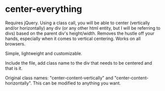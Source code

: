 # center-everything
Requires jQuery. 
Using a class call, you will be able to center (vertically and/or horizontally) any div (or any other html entity, but I will be referring to divs) based on the parent div's height/width. Removes the hustle off your hands, especially when it comes to vertical centering. Works on all browsers. 

Simple, lightweight and customizable.

Include the file, add class name to the div that needs to be centered and that is it.

Original class names: "center-content-vertically" and "center-content-horizontally". This can be modified to anything you want.
